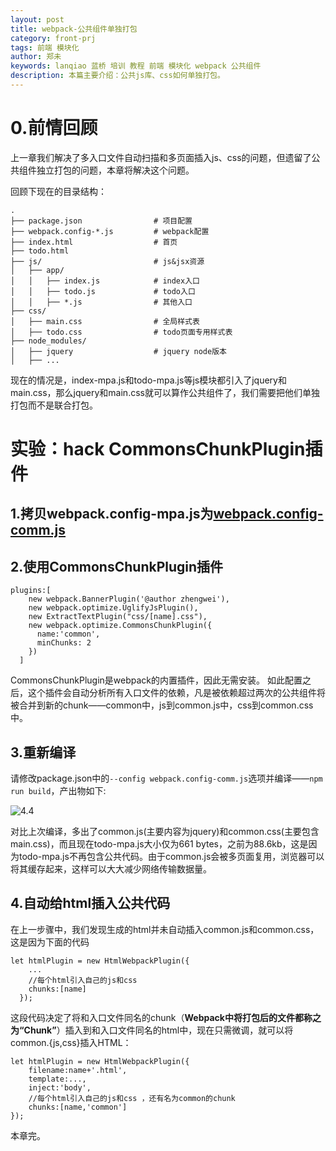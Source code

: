 ```yaml
---
layout: post
title: webpack-公共组件单独打包
category: front-prj
tags: 前端 模块化 
author: 郑未
keywords: lanqiao 蓝桥 培训 教程 前端 模块化 webpack 公共组件
description: 本篇主要介绍：公共js库、css如何单独打包。
---
```


# 0.前情回顾

上一章我们解决了多入口文件自动扫描和多页面插入js、css的问题，但遗留了公共组件独立打包的问题，本章将解决这个问题。

回顾下现在的目录结构：

    .
    ├── package.json                # 项目配置
    ├── webpack.config-*.js         # webpack配置
    ├── index.html                  # 首页
    ├── todo.html                   
    ├── js/                         # js&jsx资源
    │   ├── app/   
    │   │   ├── index.js            # index入口
    │   │   ├── todo.js             # todo入口
    │   │   ├── *.js                # 其他入口
    ├── css/                    
    │   ├── main.css                # 全局样式表
    │   ├── todo.css                # todo页面专用样式表
    ├── node_modules/                  
    │   ├── jquery                  # jquery node版本
    │   ├── ...

现在的情况是，index-mpa.js和todo-mpa.js等js模块都引入了jquery和main.css，那么jquery和main.css就可以算作公共组件了，我们需要把他们单独打包而不是联合打包。

# 实验：hack CommonsChunkPlugin插件

## 1.拷贝webpack.config-mpa.js为[webpack.config-comm.js](https://coding.net/u/lanqiao/p/frontAdvance/git/blob/master/webpackDemo/webpack.config-comm.js)

## 2.使用CommonsChunkPlugin插件

    plugins:[
        new webpack.BannerPlugin('@author zhengwei'),
        new webpack.optimize.UglifyJsPlugin(),
        new ExtractTextPlugin("css/[name].css"),
        new webpack.optimize.CommonsChunkPlugin({
          name:'common',
          minChunks: 2
        })
      ]

CommonsChunkPlugin是webpack的内置插件，因此无需安装。
如此配置之后，这个插件会自动分析所有入口文件的依赖，凡是被依赖超过两次的公共组件将被合并到新的chunk——common中，js到common.js中，css到common.css中。

## 3.重新编译

请修改package.json中的`--config webpack.config-comm.js`选项并编译——`npm run build`，产出物如下:

![4.4](http://lemon.lanqiao.org:8082/teaching/img/front-advance/4.4.png)

对比上次编译，多出了common.js(主要内容为jquery)和common.css(主要包含main.css)，而且现在todo-mpa.js大小仅为661 bytes，之前为88.6kb，这是因为todo-mpa.js不再包含公共代码。由于common.js会被多页面复用，浏览器可以将其缓存起来，这样可以大大减少网络传输数据量。

## 4.自动给html插入公共代码

在上一步骤中，我们发现生成的html并未自动插入common.js和common.css，这是因为下面的代码

    let htmlPlugin = new HtmlWebpackPlugin({
        ...
        //每个html引入自己的js和css  
        chunks:[name]
      });

这段代码决定了将和入口文件同名的chunk（**Webpack中将打包后的文件都称之为“Chunk”**）插入到和入口文件同名的html中，现在只需微调，就可以将common.{js,css}插入HTML：

    let htmlPlugin = new HtmlWebpackPlugin({
        filename:name+'.html',
        template:...,
        inject:'body',
        //每个html引入自己的js和css ，还有名为common的chunk 
        chunks:[name,'common']
    });

本章完。
